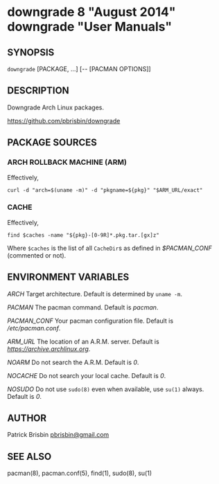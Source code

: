 # downgrade 8 "August 2014" downgrade "User Manuals"

## SYNOPSIS

`downgrade` [PACKAGE, ...] [-- [PACMAN OPTIONS]]

## DESCRIPTION

Downgrade Arch Linux packages.

https://github.com/pbrisbin/downgrade

## PACKAGE SOURCES

### ARCH ROLLBACK MACHINE (ARM)

Effectively,

  `curl -d "arch=$(uname -m)" -d "pkgname=${pkg}" "$ARM_URL/exact"`

### CACHE

Effectively,

  `find $caches -name "${pkg}-[0-9R]*.pkg.tar.[gx]z"`

Where `$caches` is the list of all `CacheDir`s as defined in 
*$PACMAN_CONF* (commented or not).

## ENVIRONMENT VARIABLES

*ARCH*
  Target architecture. Default is determined by `uname -m`.

*PACMAN*
  The pacman command. Default is *pacman*.

*PACMAN_CONF*
  Your pacman configuration file. Default is */etc/pacman.conf*.

*ARM_URL*
  The location of an A.R.M. server. Default is 
  *https://archive.archlinux.org*.

*NOARM*
  Do not search the A.R.M. Default is *0*.

*NOCACHE*
  Do not search your local cache. Default is *0*.

*NOSUDO*
  Do not use `sudo(8)` even when available, use `su(1)` always. Default 
  is *0*.

## AUTHOR

Patrick Brisbin <pbrisbin@gmail.com>

## SEE ALSO

pacman(8), pacman.conf(5), find(1), sudo(8), su(1)
